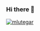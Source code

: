 ### Hi there 👋

[![mlutegar](https://github-readme-stats.vercel.app/api?username=seu_nome_de_usuário&show_icons=true&theme=radical)](https://github.com/seu_nome_de_usuário)


<!--
**mlutegar/mlutegar** is a ✨ _special_ ✨ repository because its `README.md` (this file) appears on your GitHub profile.

Here are some ideas to get you started:

- 🔭 I’m currently working on ...
- 🌱 I’m currently learning ...
- 👯 I’m looking to collaborate on ...
- 🤔 I’m looking for help with ...
- 💬 Ask me about ...
- 📫 How to reach me: ...
- 😄 Pronouns: ...
- ⚡ Fun fact: ...
-->
